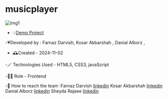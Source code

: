 # musicplayer

![img1](https://github.com/user-attachments/assets/fab7b6cd-7c77-4603-bdde-f13a76132a64)

- 💡[Demo Project](https://sheydarj.github.io/musicplayer2/)

-💗Developed by : Farnaz Darvish, Kosar Akbarshah , Danial Alborz ,

- 🕰️Created - 2024-11-02

-🪄 Technologies Used - HTML5, CSS3, javaScript

-👩‍💻 Role - Frontend 

-💭 How to reach the team :Farnaz Darvish [linkedin](https://www.linkedin.com/in/farnaz-darvish/)
Kosar Akbarshah [linkedin](https://www.linkedin.com/in/tara-akbarshah-22102b1b6/)
Danial Alborz [linkedin](https://www.linkedin.com/in/danialalborz/)
Sheyda Rajaee [linkedin](https://www.linkedin.com/in/sheyda-rajaee-94159331b)

